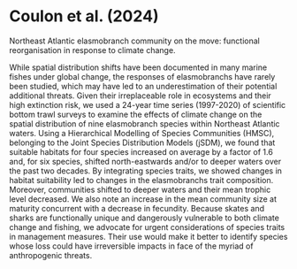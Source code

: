 # Coulon et al. (2024)
Northeast Atlantic elasmobranch community on the move: functional reorganisation in response to climate change.

While spatial distribution shifts have been documented in many marine fishes under global change, the responses of elasmobranchs have rarely been studied, which may have led to an underestimation of their potential additional threats. Given their irreplaceable role in ecosystems and their high extinction risk, we used a 24-year time series (1997-2020) of scientific bottom trawl surveys to examine the effects of climate change on the spatial distribution of nine elasmobranch species within Northeast Atlantic waters. Using a Hierarchical Modelling of Species Communities (HMSC), belonging to the Joint Species Distribution Models (jSDM), we found that suitable habitats for four species increased on average by a factor of 1.6 and, for six species, shifted north-eastwards and/or to deeper waters over the past two decades. By integrating species traits, we showed changes in habitat suitability led to changes in the elasmobranchs trait composition. Moreover, communities shifted to deeper waters and their mean trophic level decreased. We also note an increase in the mean community size at maturity concurrent with a decrease in fecundity. Because skates and sharks are functionally unique and dangerously vulnerable to both climate change and fishing, we advocate for urgent considerations of species traits in management measures. Their use would make it better to identify species whose loss could have irreversible impacts in face of the myriad of anthropogenic threats.
